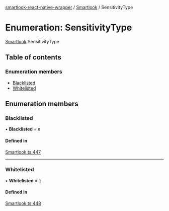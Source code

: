 [smartlook-react-native-wrapper](../README.md) / [Smartlook](../modules/Smartlook.md) / SensitivityType

# Enumeration: SensitivityType

[Smartlook](../modules/Smartlook.md).SensitivityType

## Table of contents

### Enumeration members

- [Blacklisted](Smartlook.SensitivityType.md#blacklisted)
- [Whitelisted](Smartlook.SensitivityType.md#whitelisted)

## Enumeration members

### Blacklisted

• **Blacklisted** = `0`

#### Defined in

[Smartlook.ts:447](https://github.com/smartlook/smartlook-react-native-bridge/blob/096ea4e/src/Smartlook.ts#L447)

___

### Whitelisted

• **Whitelisted** = `1`

#### Defined in

[Smartlook.ts:448](https://github.com/smartlook/smartlook-react-native-bridge/blob/096ea4e/src/Smartlook.ts#L448)
